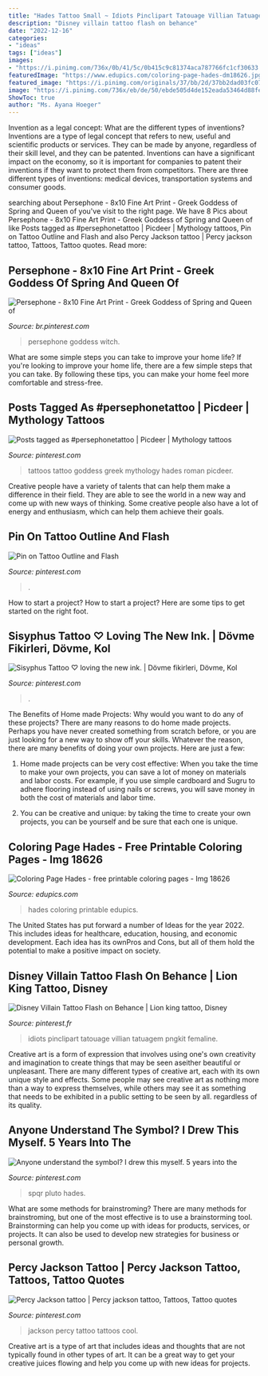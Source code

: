 ```yaml
---
title: "Hades Tattoo Small ~ Idiots Pinclipart Tatouage Villian Tatuagem Pngkit Femaline"
description: "Disney villain tattoo flash on behance"
date: "2022-12-16"
categories:
- "ideas"
tags: ["ideas"]
images:
- "https://i.pinimg.com/736x/0b/41/5c/0b415c9c81374aca787766fc1cf30633.jpg"
featuredImage: "https://www.edupics.com/coloring-page-hades-dm18626.jpg"
featured_image: "https://i.pinimg.com/originals/37/bb/2d/37bb2dad03fc07b71baaf110ef28be26.jpg"
image: "https://i.pinimg.com/736x/eb/de/50/ebde505d4de152eada53464d88feb3f1.jpg"
ShowToc: true
author: "Ms. Ayana Hoeger"
---
```



Invention as a legal concept: What are the different types of inventions?
Inventions are a type of legal concept that refers to new, useful and scientific products or services. They can be made by anyone, regardless of their skill level, and they can be patented. Inventions can have a significant impact on the economy, so it is important for companies to patent their inventions if they want to protect them from competitors. There are three different types of inventions: medical devices, transportation systems and consumer goods.

	

		
searching about Persephone - 8x10 Fine Art Print - Greek Goddess of Spring and Queen of you've visit to the right page. We have 8 Pics about Persephone - 8x10 Fine Art Print - Greek Goddess of Spring and Queen of like Posts tagged as #persephonetattoo | Picdeer | Mythology tattoos, Pin on Tattoo Outline and Flash and also Percy Jackson tattoo | Percy jackson tattoo, Tattoos, Tattoo quotes. Read more:
		
    
## Persephone - 8x10 Fine Art Print - Greek Goddess Of Spring And Queen Of

<img loading=lazy src="https://i.pinimg.com/736x/eb/de/50/ebde505d4de152eada53464d88feb3f1.jpg" onerror="this.onerror=null;this.src='https://tse2.mm.bing.net/th?id=OIP.DSFSUnWvgz6wMa2ifryl1wHaHa&amp;pid=15.1';" alt="Persephone - 8x10 Fine Art Print - Greek Goddess of Spring and Queen of">

_Source: br.pinterest.com_

>persephone goddess witch. 

	

What are some simple steps you can take to improve your home life?
If you're looking to improve your home life, there are a few simple steps that you can take. By following these tips, you can make your home feel more comfortable and stress-free.

    
## Posts Tagged As #persephonetattoo | Picdeer | Mythology Tattoos

<img loading=lazy src="https://i.pinimg.com/originals/37/bb/2d/37bb2dad03fc07b71baaf110ef28be26.jpg" onerror="this.onerror=null;this.src='https://tse2.mm.bing.net/th?id=OIP.mBPjYYWFCjSLCc7ZFuM0-wHaJQ&amp;pid=15.1';" alt="Posts tagged as #persephonetattoo | Picdeer | Mythology tattoos">

_Source: pinterest.com_

>tattoos tattoo goddess greek mythology hades roman picdeer. 

	

Creative people have a variety of talents that can help them make a difference in their field. They are able to see the world in a new way and come up with new ways of thinking. Some creative people also have a lot of energy and enthusiasm, which can help them achieve their goals.

    
## Pin On Tattoo Outline And Flash

<img loading=lazy src="https://i.pinimg.com/736x/47/0f/8a/470f8a9b7912ce85647319eaa2d0e907.jpg" onerror="this.onerror=null;this.src='https://tse1.mm.bing.net/th?id=OIP.MFPDqv415RGqqKptqlf7twHaFi&amp;pid=15.1';" alt="Pin on Tattoo Outline and Flash">

_Source: pinterest.com_

>. 

	

How to start a project?
How to start a project? Here are some tips to get started on the right foot.

    
## Sisyphus Tattoo ♡ Loving The New Ink. | Dövme Fikirleri, Dövme, Kol

<img loading=lazy src="https://i.pinimg.com/originals/08/25/0e/08250e522e19311514f8610e15d26e04.jpg" onerror="this.onerror=null;this.src='https://tse4.mm.bing.net/th?id=OIP.DpeXAToo_1JMr-JRTjx29gHaLH&amp;pid=15.1';" alt="Sisyphus Tattoo ♡ loving the new ink. | Dövme fikirleri, Dövme, Kol">

_Source: pinterest.com_

>. 

	

The Benefits of Home made Projects: Why would you want to do any of these projects?
There are many reasons to do home made projects. Perhaps you have never created something from scratch before, or you are just looking for a new way to show off your skills. Whatever the reason, there are many benefits of doing your own projects. Here are just a few: 
1. Home made projects can be very cost effective: When you take the time to make your own projects, you can save a lot of money on materials and labor costs. For example, if you use simple cardboard and Sugru to adhere flooring instead of using nails or screws, you will save money in both the cost of materials and labor time. 

2. You can be creative and unique: by taking the time to create your own projects, you can be yourself and be sure that each one is unique.

    
## Coloring Page Hades - Free Printable Coloring Pages - Img 18626

<img loading=lazy src="https://www.edupics.com/coloring-page-hades-dm18626.jpg" onerror="this.onerror=null;this.src='https://tse2.mm.bing.net/th?id=OIP.iYGrM4aVv-oaFLL2nCMVsgHaKd&amp;pid=15.1';" alt="Coloring Page Hades - free printable coloring pages - Img 18626">

_Source: edupics.com_

>hades coloring printable edupics. 

	

The United States has put forward a number of Ideas for the year 2022. This includes ideas for healthcare, education, housing, and economic development. Each idea has its ownPros and Cons, but all of them hold the potential to make a positive impact on society.

    
## Disney Villain Tattoo Flash On Behance | Lion King Tattoo, Disney

<img loading=lazy src="https://i.pinimg.com/originals/18/26/14/1826147e81ead6b564e70e01ba2b3365.png" onerror="this.onerror=null;this.src='https://tse1.mm.bing.net/th?id=OIP.4EV94lZ8UmecfOrphtgQsgHaJ4&amp;pid=15.1';" alt="Disney Villain Tattoo Flash on Behance | Lion king tattoo, Disney">

_Source: pinterest.fr_

>idiots pinclipart tatouage villian tatuagem pngkit femaline. 

	

Creative art is a form of expression that involves using one's own creativity and imagination to create things that may be seen aseither beautiful or unpleasant. There are many different types of creative art, each with its own unique style and effects. Some people may see creative art as nothing more than a way to express themselves, while others may see it as something that needs to be exhibited in a public setting to be seen by all. regardless of its quality.

    
## Anyone Understand The Symbol? I Drew This Myself. 5 Years Into The

<img loading=lazy src="https://i.pinimg.com/736x/0b/41/5c/0b415c9c81374aca787766fc1cf30633.jpg" onerror="this.onerror=null;this.src='https://tse2.mm.bing.net/th?id=OIP.p_E4SqCOx_yWrDZ3yUX8igHaJ3&amp;pid=15.1';" alt="Anyone understand the symbol? I drew this myself. 5 years into the">

_Source: pinterest.com_

>spqr pluto hades. 

	

What are some methods for brainstroming?
There are many methods for brainstroming, but one of the most effective is to use a brainstorming tool. Brainstorming can help you come up with ideas for products, services, or projects. It can also be used to develop new strategies for business or personal growth.

    
## Percy Jackson Tattoo | Percy Jackson Tattoo, Tattoos, Tattoo Quotes

<img loading=lazy src="https://i.pinimg.com/originals/d0/60/f4/d060f4cbe869f425a49576c1fecfc1fd.jpg" onerror="this.onerror=null;this.src='https://tse1.mm.bing.net/th?id=OIP.XWURpbNXzWo-AtIvluW7oQHaJ4&amp;pid=15.1';" alt="Percy Jackson tattoo | Percy jackson tattoo, Tattoos, Tattoo quotes">

_Source: pinterest.com_

>jackson percy tattoo tattoos cool. 

	

Creative art is a type of art that includes ideas and thoughts that are not typically found in other types of art. It can be a great way to get your creative juices flowing and help you come up with new ideas for projects.

